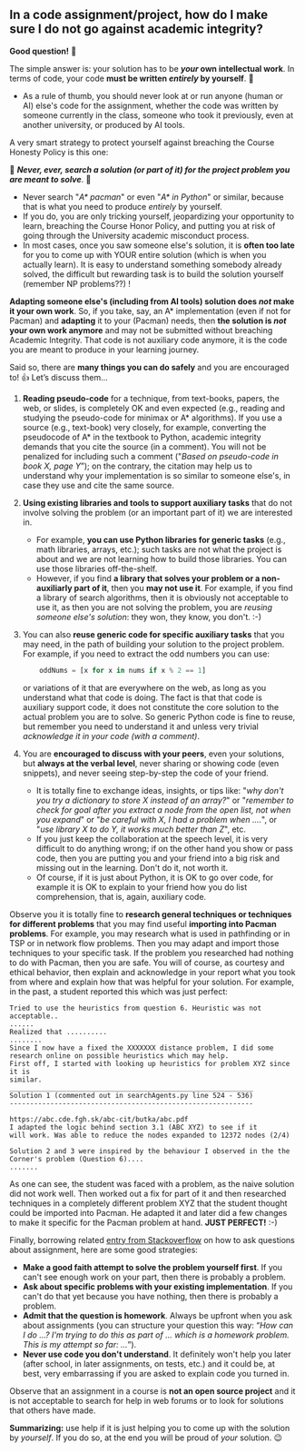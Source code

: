 ## In a code assignment/project, how do I make sure I do not go against academic integrity?

**Good question!** 👏

The simple answer is: your solution has to be **_your_ own intellectual work**. In terms of code, your code **must be written _entirely_ by yourself**. 🫵

* As a rule of thumb, you should never look at or run anyone (human or AI) else's code for the assignment, whether the code was written by someone currently in the class, someone who took it previously, even at another university, or produced by AI tools.

A very smart strategy to protect yourself against breaching the Course Honesty Policy is this one:

🛑 _**Never, ever, _search_ a solution (or part of it) for the project problem you are meant to solve**_. 🛑

* Never search "_A* pacman_" or even "_A* in Python_" or similar, because that is what you need to produce _entirely_ by yourself.
* If you do, you are only tricking yourself, jeopardizing your opportunity to learn, breaching the Course Honor Policy, and putting you at risk of going through the University academic misconduct process.
* In most cases, once you saw someone else's solution, it is **often too late** for you to come up with YOUR entire solution (which is when you actually learn). It is easy to understand something somebody already solved, the difficult but rewarding task is to build the solution yourself (remember NP problems??) !

**Adapting someone else's (including from AI tools) solution does _not_ make it your own work**. So, if you take, say, an A* implementation (even if not for Pacman) and **adapting** it to your (Pacman) needs, then **the solution is _not_ your own work anymore** and may not be submitted without breaching Academic Integrity. That code is not auxiliary code anymore, it is the code you are meant to produce in your learning journey.

Said so, there are **many things you can do safely** and you are encouraged to! 👍 Let’s discuss them...

1. **Reading pseudo-code** for a technique, from text-books, papers, the web, or slides, is completely OK and even expected (e.g., reading and studying the pseudo-code for minimax or A* algorithms). If you use a source (e.g., text-book) very closely, for example, converting the pseudocode of A* in the textbook to Python, academic integrity demands that you cite the source (in a comment). You will not be penalized for including such a comment ("_Based on pseudo-code in book X, page Y_”); on the contrary, the citation may help us to understand why your implementation is so similar to someone else's, in case they use and cite the same source.
2. **Using existing libraries and tools to support auxiliary tasks** that do not involve solving the problem (or an important part of it) we are interested in.

    * For example, **you can use Python libraries for generic tasks** (e.g., math libraries, arrays, etc.); such tasks are not what the project is about and we are not learning how to build those libraries. You can use those libraries off-the-shelf.
    * However, if you find **a library that solves your problem or a non-auxiliarly part of it**, then you **may not use it**. For example, if you find a library of search algorithms, then it is obviously not acceptable to use it, as then you are not solving the problem, you are _reusing someone else's solution_: they won, they know, you don't. :-)

3. You can also **reuse generic code for specific auxiliary tasks** that you may need, in the path of building your solution to the project problem. For example, if you need to extract the odd numbers you can use:

    ```python
        oddNums = [x for x in nums if x % 2 == 1]
    ```

    or variations of it that are everywhere on the web, as long as you understand what that code is doing. The fact is that that code is auxiliary support code, it does not constitute the core solution to the actual problem you are to solve. So generic Python code is fine to reuse, but remember you need to understand it and unless very trivial _acknowledge it in your code (with a comment)_.

4. You are **encouraged to discuss with your peers**, even your solutions, but **always at the verbal level**, never sharing or showing code (even snippets), and never seeing step-by-step the code of your friend.

    * It is totally fine to exchange ideas, insights, or tips like: "_why don't you try a dictionary to store X instead of an array?_" or "_remember to check for goal after you extract a node from the open list, not when you expand_" or "_be careful with X, I had a problem when ...._", or "_use library X to do Y, it works much better than Z_", etc.
    * If you just keep the collaboration at the speech level, it is very difficult to do anything wrong; if on the other hand you show or pass code, then you are putting you and your friend into a big risk and missing out in the learning. Don't do it, not worth it.
    * Of course, if it is just about Python, it is OK to go over code, for example it is OK to explain to your friend how you do list comprehension, that is, again, auxiliary code.


Observe you it is totally fine to **research general techniques or techniques for different problems** that you may find useful **importing into Pacman problems**. For example, you may research what is used in pathfinding or in TSP or in network flow problems. Then you may adapt and import those techniques to your specific task. If the problem you researched had nothing to do with Pacman, then you are safe. You will of course, as courtesy and ethical behavior, then explain and acknowledge in your report what you took from where and explain how that was helpful for your solution. For example, in the past, a student reported this which was just perfect:

```
Tried to use the heuristics from question 6. Heuristic was not
acceptable..
......
Realized that ..........
........
Since I now have a fixed the XXXXXXX distance problem, I did some
research online on possible heuristics which may help.
First off, I started with looking up heuristics for problem XYZ since it is
similar.
____________________________________________________________
Solution 1 (commented out in searchAgents.py line 524 - 536)
------------------------------------------------------------

https://abc.cde.fgh.sk/abc-cit/butka/abc.pdf
I adapted the logic behind section 3.1 (ABC XYZ) to see if it
will work. Was able to reduce the nodes expanded to 12372 nodes (2/4)

Solution 2 and 3 were inspired by the behaviour I observed in the the
Corner's problem (Question 6)....
.......
```

As one can see, the student was faced with a problem, as the naive solution did not work well. Then worked out a fix for part of it and then researched techniques in a completely different problem XYZ that the student thought could be imported into Pacman. He adapted it and later did a few changes to make it specific for the Pacman problem at hand. **JUST PERFECT!** :-)

Finally, borrowing related [entry from Stackoverflow](http://meta.stackoverflow.com/questions/334822/how-do-i-ask-and-answer-homework-questions) on how to ask questions about assignment, here are some good strategies:

* **Make a good faith attempt to solve the problem yourself first**. If you can't see enough work on your part, then there is probably a problem.
* **Ask about specific problems with your existing implementation**. If you can't do that yet because you have nothing, then there is probably a problem.
* **Admit that the question is homework**. Always be upfront when you ask about assignments (you can structure your question this way: “_How can I do …? I'm trying to do this as part of … which is a homework problem. This is my attempt so far: ..._”).
* **Never use code you don't understand**. It definitely won't help you later (after school, in later assignments, on tests, etc.) and it could be, at best, very embarrassing if you are asked to explain code you turned in.

Observe that an assignment in a course is **not an open source project** and it is not acceptable to search for help in web forums or to look for solutions that others have made.

**Summarizing:** use help if it is just helping you to come up with the solution by _yourself_. If you do so, at the end you will be proud of _your_ solution. 😉
